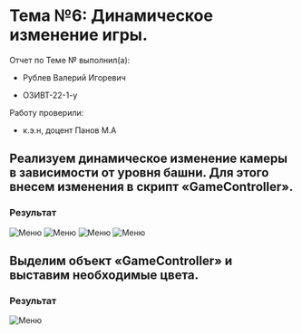 # Тема №6: Динамическое изменение игры.

Отчет по Теме № выполнил(а):

- Рублев Валерий Игоревич
  
- ОЗИВТ-22-1-у

Работу проверили:

- к.э.н, доцент Панов М.А

## Реализуем динамическое изменение камеры в зависимости от уровня башни. Для этого внесем изменения в скрипт «GameController».
### Результат
![Меню](https://github.com/xgoldnght/Application-development/blob/Lab-6/pic/Screenshot_2.png)
![Меню](https://github.com/xgoldnght/Application-development/blob/Lab-6/pic/Screenshot_3.png)
![Меню](https://github.com/xgoldnght/Application-development/blob/Lab-6/pic/Screenshot_4.png)
![Меню](https://github.com/xgoldnght/Application-development/blob/Lab-6/pic/Screenshot_5.png)

## Выделим объект «GameController» и выставим необходимые цвета.
### Результат
![Меню](https://github.com/xgoldnght/Application-development/blob/Lab-6/pic/Screenshot_1.png)
